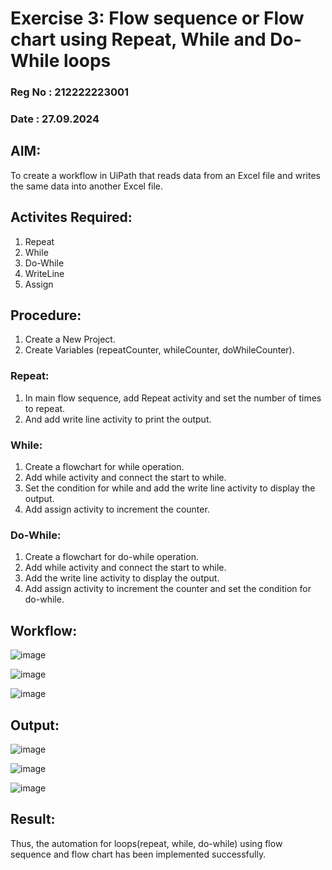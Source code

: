 # Exercise 3: Flow sequence or Flow chart using Repeat, While and Do-While loops

### Reg No : 212222223001
### Date   : 27.09.2024

## AIM: 
 To create a workflow in UiPath that reads data from an Excel file and writes the same data into another Excel file.
 
## Activites Required:
  1. Repeat
  2. While
  3. Do-While
  4. WriteLine
  5. Assign

## Procedure:
  1. Create a New Project.
  2. Create Variables (repeatCounter, whileCounter, doWhileCounter).
### Repeat:
  1. In main flow sequence, add Repeat activity and set the number of times to repeat.
  2. And add write line activity to print the output.

### While:
  1. Create a flowchart for while operation.
  2. Add while activity and connect the start to while.
  3. Set the condition for while and add the write line activity to display the output.
  4. Add assign activity to increment the counter.

### Do-While:
  1. Create a flowchart for do-while operation.
  2. Add while activity and connect the start to while.
  3. Add the write line activity to display the output.
  4. Add assign activity to increment the counter and set the condition for do-while.

## Workflow:
![image](https://github.com/user-attachments/assets/8ab70b78-51b0-4965-a4d5-eed16e0719fd)

![image](https://github.com/user-attachments/assets/52018a77-6022-488c-ad25-307593077a90)

![image](https://github.com/user-attachments/assets/495919aa-b425-4840-a55d-44ec536ce84c)

## Output:
![image](https://github.com/user-attachments/assets/06c78fab-bf68-40f0-a3a9-a7bbe98c9380)

![image](https://github.com/user-attachments/assets/c1af7e67-3ade-4963-a741-88dd6c55a559)

![image](https://github.com/user-attachments/assets/23fc91a2-4e34-433d-a91d-60a3be49e19c)

## Result:
  Thus, the automation for loops(repeat, while, do-while) using flow sequence and flow chart has been implemented successfully.
